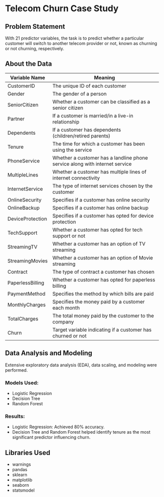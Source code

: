 # Telecom Churn Case Study

## Problem Statement
With 21 predictor variables, the task is to predict whether a particular customer will switch to another telecom provider or not, known as churning or not churning, respectively.

## About the Data

| Variable Name   | Meaning                                                      |
|-----------------|--------------------------------------------------------------|
| CustomerID      | The unique ID of each customer                               |
| Gender          | The gender of a person                                       |
| SeniorCitizen   | Whether a customer can be classified as a senior citizen      |
| Partner         | If a customer is married/in a live-in relationship           |
| Dependents      | If a customer has dependents (children/retired parents)       |
| Tenure          | The time for which a customer has been using the service     |
| PhoneService    | Whether a customer has a landline phone service along with internet service |
| MultipleLines   | Whether a customer has multiple lines of internet connectivity |
| InternetService | The type of internet services chosen by the customer         |
| OnlineSecurity  | Specifies if a customer has online security                  |
| OnlineBackup    | Specifies if a customer has online backup                    |
| DeviceProtection| Specifies if a customer has opted for device protection      |
| TechSupport     | Whether a customer has opted for tech support or not         |
| StreamingTV     | Whether a customer has an option of TV streaming             |
| StreamingMovies | Whether a customer has an option of Movie streaming          |
| Contract        | The type of contract a customer has chosen                   |
| PaperlessBilling| Whether a customer has opted for paperless billing           |
| PaymentMethod   | Specifies the method by which bills are paid                 |
| MonthlyCharges  | Specifies the money paid by a customer each month            |
| TotalCharges    | The total money paid by the customer to the company          |
| Churn           | Target variable indicating if a customer has churned or not  |


## Data Analysis and Modeling
Extensive exploratory data analysis (EDA), data scaling, and modeling were performed.

### Models Used:
- Logistic Regression
- Decision Tree
- Random Forest

### Results:
- Logistic Regression: Achieved 80% accuracy.
- Decision Tree and Random Forest helped identify tenure as the most significant predictor influencing churn.

## Libraries Used
- warnings
- pandas
- sklearn
- matplotlib
- seaborn
- statsmodel

